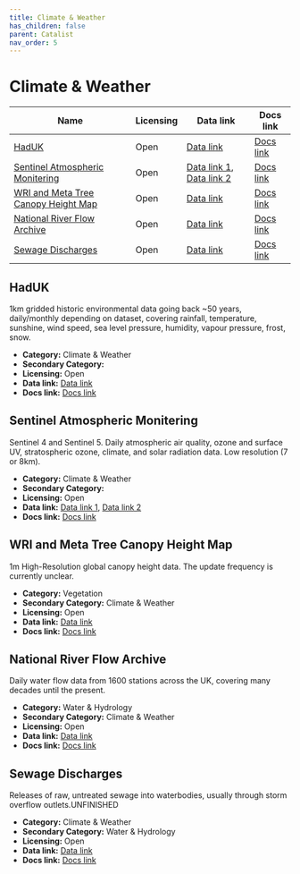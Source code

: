```yaml
---
title: Climate & Weather
has_children: false
parent: Catalist
nav_order: 5
---
```


# Climate & Weather

| Name                                                                        | Licensing | Data link                                                                                                                                                                                       | Docs link                                                                                           |
| --------------------------------------------------------------------------- | --------- | ----------------------------------------------------------------------------------------------------------------------------------------------------------------------------------------------- | --------------------------------------------------------------------------------------------------- |
| [HadUK](#haduk)                                                             | Open      | [Data link](https://data.ceda.ac.uk/badc/ukmo-hadobs/data/insitu/MOHC/HadOBS/HadUK-Grid)                                                                                                        | [Docs link](https://www.metoffice.gov.uk/research/climate/maps-and-data/data/haduk-grid/haduk-grid) |
| [Sentinel Atmospheric Monitering](#sentinel-atmospheric-monitering)         | Open      | [Data link 1](https://dataspace.copernicus.eu/news/2023-9-28-accessing-sentinel-mission-data-new-copernicus-data-space-ecosystem-apis), [Data link 2](https://browser.dataspace.copernicus.eu/) | [Docs link](https://documentation.dataspace.copernicus.eu/APIs/SentinelHub/Data.html)               |
| [WRI and Meta Tree Canopy Height Map](#wri-and-meta-tree-canopy-height-map) | Open      | [Data link](https://registry.opendata.aws/dataforgood-fb-forests/)                                                                                                                              | [Docs link](https://github.com/facebookresearch/HighResCanopyHeight)                                |
| [National River Flow Archive](#national-river-flow-archive)                 | Open      | [Data link](https://nrfaapps.ceh.ac.uk/nrfa/nrfa-api.html)                                                                                                                                      | [Docs link](https://nrfa.ceh.ac.uk/)                                                                |
| [Sewage Discharges](#sewage-discharges)                                     | Open      | [Data link](https://environment.data.gov.uk/dataset/21e15f12-0df8-4bfc-b763-45226c16a8ac)                                                                                                       | [Docs link](https://environment.data.gov.uk/dataset/21e15f12-0df8-4bfc-b763-45226c16a8ac)           |

## HadUK

1km gridded historic environmental data going back ~50 years, daily/monthly depending on dataset, covering rainfall, temperature, sunshine, wind speed, sea level pressure, humidity, vapour pressure, frost, snow.

- **Category:** Climate & Weather
- **Secondary Category:** 
- **Licensing:** Open
- **Data link:** [Data link](https://data.ceda.ac.uk/badc/ukmo-hadobs/data/insitu/MOHC/HadOBS/HadUK-Grid)
- **Docs link:** [Docs link](https://www.metoffice.gov.uk/research/climate/maps-and-data/data/haduk-grid/haduk-grid)



## Sentinel Atmospheric Monitering

Sentinel 4 and Sentinel 5. Daily atmospheric air quality, ozone and surface UV, stratospheric ozone, climate, and solar radiation data. Low resolution (7 or 8km).

- **Category:** Climate & Weather
- **Secondary Category:** 
- **Licensing:** Open
- **Data link:** [Data link 1](https://dataspace.copernicus.eu/news/2023-9-28-accessing-sentinel-mission-data-new-copernicus-data-space-ecosystem-apis), [Data link 2](https://browser.dataspace.copernicus.eu/)
- **Docs link:** [Docs link](https://documentation.dataspace.copernicus.eu/APIs/SentinelHub/Data.html)



## WRI and Meta Tree Canopy Height Map

1m High-Resolution global canopy height data. The update frequency is currently unclear.

- **Category:** Vegetation
- **Secondary Category:** Climate & Weather
- **Licensing:** Open
- **Data link:** [Data link](https://registry.opendata.aws/dataforgood-fb-forests/)
- **Docs link:** [Docs link](https://github.com/facebookresearch/HighResCanopyHeight)



## National River Flow Archive

Daily water flow data from 1600 stations across the UK, covering many decades until the present.

- **Category:** Water & Hydrology
- **Secondary Category:** Climate & Weather
- **Licensing:** Open
- **Data link:** [Data link](https://nrfaapps.ceh.ac.uk/nrfa/nrfa-api.html)
- **Docs link:** [Docs link](https://nrfa.ceh.ac.uk/)



## Sewage Discharges

Releases of raw, untreated sewage into waterbodies, usually through storm overflow outlets.UNFINISHED

- **Category:** Climate & Weather
- **Secondary Category:** Water & Hydrology
- **Licensing:** Open
- **Data link:** [Data link](https://environment.data.gov.uk/dataset/21e15f12-0df8-4bfc-b763-45226c16a8ac)
- **Docs link:** [Docs link](https://environment.data.gov.uk/dataset/21e15f12-0df8-4bfc-b763-45226c16a8ac)

